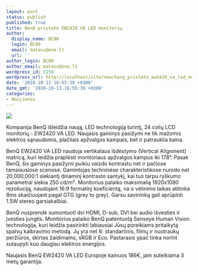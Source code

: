 ```yaml
---
layout: post
status: publish
published: true
title: BenQ pristato EW2420 VA LED monitorių
author:
  display_name: BC00
  login: BC00
  email: matasx@one.lt
  url: ''
author_login: BC00
author_email: matasx@one.lt
wordpress_id: 5159
wordpress_url: http://localhost/site/new/benq_pristato_ew2420_va_led_monitoriu/
date: '2010-10-13 16:55:39 +0300'
date_gmt: '2010-10-13 16:55:39 +0300'
categories:
- Naujienos
---
```

<div class="imgright"><img src="http://www.part.lt/img/245dc027af21240f576b392ae6e755fb359.jpg"  /></div>
<p>Kompanija BenQ išleidžia naują, LED technologiją turintį, 24 colių LCD monitorių - EW2420 VA LED. Naujasis gaminys pasižymi ne tik mažomis elektros sąnaudomis, plačiiais apžvalgos kampais, bet ir patrauklia kaina.</p>
<p>BenQ EW2420 VA LED naudoja vertikalaus išdėstymo (Vertical Alignment) matricą, kuri leidžia praplėsti monitoriaus apžvalgos kampus iki 178°. Pasak BenQ, šis gaminys pasižymi puikiu vaizdo kontrastu net ir pačiose tamsiausiose scenose. Gamintojas techninėse charakteristikose nurodo net 20,000,000:1 siekiantį dinaminį kontrasto santykį, kai tuo tarpu ryškumo parametrai siekia 250 cd/m². Monitorius palaiko maksimalią 1920x1080 rezoliuciją, naudojant 16:9 formatinį koeficientą, na o vėlinimo laikas atitinka 8ms skaičiuojant pagal GTG (grey to grey). Garsu savininką gali aprūpinti 1.5W stereo garsiakalbiai.</p>
<p>BenQ nusprendė sumontuoti dvi HDMI, D-sub, DVI bei audio išvesties ir įvesties jungtis. Monitorius palaiko BenQ patentuotą Senseye Human Vision technologija, kuri leidžia pasirinkti labiausiai Jūsų poreikiams pritaikytą spalvų kalbravimo metodą. Jų yra net 6: standartinis, filmų ir nuotraukų peržiūros, skirtas žaidimams, sRGB ir Eco. Pastarasis ypač tinka norint sutaupyti kuo daugiau elektros energijos.</p>
<p>Naujasis BenQ EW2420 VA LED Europoje kainuos 186€, jam suteikiama 3 metų garantija.</p>
